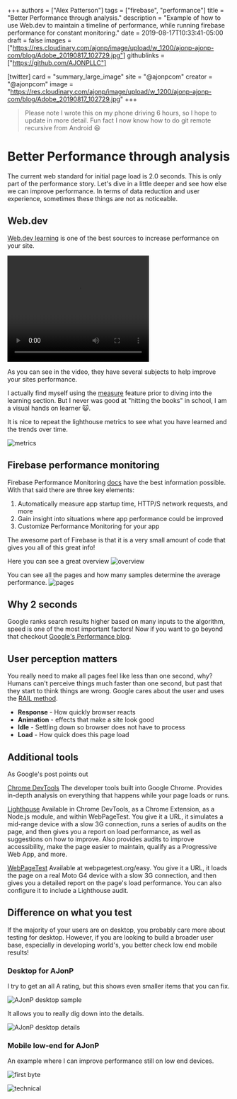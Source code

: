 +++
authors = ["Alex Patterson"]
tags = ["firebase", "performance"]
title = "Better Performance through analysis."
description = "Example of how to use Web.dev to maintain a timeline of performance, while running firebase performance for constant monitoring."
date = 2019-08-17T10:33:41-05:00
draft = false
images = ["https://res.cloudinary.com/ajonp/image/upload/w_1200/ajonp-ajonp-com/blog/Adobe_20190817_102729.jpg"]
githublinks = ["https://github.com/AJONPLLC"]

[twitter] 
card = "summary_large_image" 
site = "@ajonpcom" 
creator = "@ajonpcom" 
image = "https://res.cloudinary.com/ajonp/image/upload/w_1200/ajonp-ajonp-com/blog/Adobe_20190817_102729.jpg" 
+++

> Please note I wrote this on my phone driving 6 hours, so I hope to update in more detail.
> Fun fact I now know how to do git remote recursive from Android 😆

# Better Performance through analysis

The current web standard for initial page load is 2.0 seconds. 
This is only part of the performance story. Let's dive in a little deeper and see how else we can improve performance. 
In terms of data reduction and user experience, sometimes these things are not as noticeable.

## Web.dev

[Web.dev learning](https://web.dev/learn) is one of the best sources to increase performance on your site.

<video width="320" height="240" controls>
  <source src="https://res.cloudinary.com/ajonp/video/upload/v1566057653/ajonp-ajonp-com/blog/20190817_115842.mp4" type="video/mp4">
</video>

As you can see in the video, they have several subjects to help improve your sites performance.

I actually find myself using the [measure](https://web.dev/measure) feature prior to diving into the learning section. 
But I never was good at "hitting the books" in school, I am a visual hands on learner 😺.

It is nice to repeat the lighthouse metrics to see what you have learned and the trends over time.

![metrics](https://res.cloudinary.com/ajonp/image/upload/v1566092168/ajonp-ajonp-com/blog/Screenshot_20190817-083308_2.png)

## Firebase performance monitoring

Firebase Performance Monitoring [docs](https://firebase.google.com/docs/perf-mon) have the best information possible.
With that said there are three key elements:

1. Automatically measure app startup time, HTTP/S network requests, and more
1. Gain insight into situations where app performance could be improved
1. Customize Performance Monitoring for your app

The awesome part of Firebase is that it is a very small amount of code that gives you all of this great info!

Here you can see a great overview
![overview](https://res.cloudinary.com/ajonp/image/upload/v1566074074/ajonp-ajonp-com/blog/Screenshot_20190817-100008_2.png)

You can see all the pages and how many samples determine the average performance.
![pages](https://res.cloudinary.com/ajonp/image/upload/v1566076101/ajonp-ajonp-com/blog/Screenshot_20190817-170441.png)

## Why 2 seconds

Google ranks search results higher based on many inputs to the algorithm, speed is one of the most important factors!
Now if you want to go beyond that checkout [Google's Performance blog](https://developers.google.com/web/fundamentals/performance/why-performance-matters/).


## User perception matters

You really need to make all pages feel like less than one second, why?
Humans can't perceive things much faster than one second, but past that they start to think things are wrong.
Google cares about the user and uses the [RAIL method](https://developers.google.com/web/fundamentals/performance/rail).

- **Response**  - How quickly browser reacts
- **Animation** - effects that make a site look good
- **Idle** - Settling down so browser does not have to process
- **Load** - How quick does this page load

## Additional tools

As Google's post points out

[Chrome DevTools](https://developers.google.com/web/fundamentals/performance/rail#devtools) The developer tools built into Google Chrome. Provides in-depth analysis on everything that happens while your page loads or runs.

[Lighthouse](https://developers.google.com/web/fundamentals/performance/rail#lighthouse) Available in Chrome DevTools, as a Chrome Extension, as a Node.js module, and within WebPageTest. You give it a URL, it simulates a mid-range device with a slow 3G connection, runs a series of audits on the page, and then gives you a report on load performance, as well as suggestions on how to improve. Also provides audits to improve accessibility, make the page easier to maintain, qualify as a Progressive Web App, and more.

[WebPageTest](https://developers.google.com/web/fundamentals/performance/rail#webpagetest) Available at webpagetest.org/easy. You give it a URL, it loads the page on a real Moto G4 device with a slow 3G connection, and then gives you a detailed report on the page's load performance. You can also configure it to include a Lighthouse audit.

## Difference on what you test

If the majority of your users are on desktop, you probably care more about testing for desktop. However, if you are looking to build a broader user base, especially in developing world's, you better check low end mobile results!

### Desktop for AJonP

I try to get an all A rating, but this shows even smaller items that you can fix.

![AJonP desktop sample](https://res.cloudinary.com/ajonp/image/upload/v1566153666/ajonp-ajonp-com/blog/Screenshot_20190818-124358.png)

It allows you to really dig down into the details.

![AJonP desktop details](https://res.cloudinary.com/ajonp/image/upload/v1566153680/ajonp-ajonp-com/blog/Screenshot_20190818-124455.png)

### Mobile low-end for AJonP

An example where I can improve performance still on low end devices.

![first byte](https://res.cloudinary.com/ajonp/image/upload/v1566097242/ajonp-ajonp-com/blog/Screenshot_20190817-225336.png)

![technical](https://res.cloudinary.com/ajonp/image/upload/v1566097259/ajonp-ajonp-com/blog/Screenshot_20190817-225421.png)
